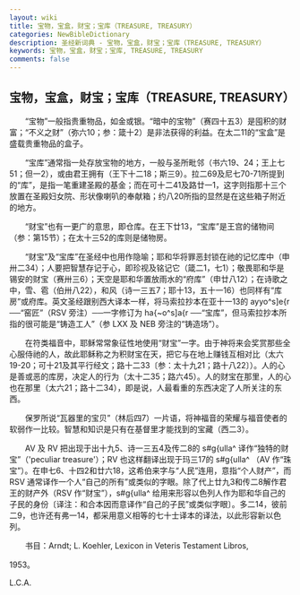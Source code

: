 ```yaml
---
layout: wiki
title: 宝物，宝盒，财宝；宝库（TREASURE, TREASURY）
categories: NewBibleDictionary
description: 圣经新词典 - 宝物，宝盒，财宝；宝库（TREASURE, TREASURY）
keywords: 宝物，宝盒，财宝；宝库, TREASURE, TREASURY
comments: false
---
```


## 宝物，宝盒，财宝；宝库（TREASURE, TREASURY）

　　“宝物”一般指贵重物品，如金或银。“暗中的宝物”（赛四十五3）是囤积的财富；“不义之财”（弥六10；参：箴十2）是非法获得的利益。在太二11的“宝盒”是盛载贵重物品的盒子。

　　“宝库”通常指一处存放宝物的地方，一般与圣所毗邻（书六19、24；王上七51；但一2），或由君王拥有（王下十二18；斯三9）。拉二69及尼七70-71所提到的“库”，是指一笔重建圣殿的基金；而在可十二41及路廿一1，这字则指那十三个放置在圣殿妇女院、形状像喇叭的奉献箱；约八20所指的显然是在这些箱子附近的地方。

　　“财宝”也有一更广的意思，即仓库。在王下廿13，“宝库”是王宫的储物间（参：第15节）；在太十三52的库则是储物房。

　　“财宝”及“宝库”在圣经中也用作隐喻；耶和华将罪恶封锁在祂的记忆库中（申卅二34）；人要把智慧存记于心，即珍视及铭记它（箴二1，七1）；敬畏耶和华是锡安的财宝（赛卅三6）；天空是耶和华置放雨水的“府库”（申廿八12）；在诗歌之中，雪、雹（伯卅八22），和风（诗一三五7；耶十13，五十一16）也同样有“库房”或府库。英文圣经跟别西大译本一样，将马索拉抄本在亚十一13的 ayyo^s]e{r ──“窑匠”（RSV 旁注）──一字修订为 ha{~o^s]a{r ──“宝库”，但马索拉抄本所指的很可能是“铸造工人”（参 LXX 及 NEB 旁注的“铸造场”）。

　　在符类福音中，耶稣常常象征性地使用“财宝”一字。由于神将来会奖赏那些全心服侍祂的人，故此耶稣称之为积财宝在天，把它与在地上赚钱互相对比（太六19-20；可十21及其平行经文；路十二33〔参：太十九21；路十八22〕）。人的心是善或恶的库房，决定人的行为（太十二35；路六45）。人的财宝在那里，人的心也在那里（太六21；路十二34），即是说，人最看重的东西决定了人所关注的东西。

　　保罗所说“瓦器里的宝贝”（林后四7）一片语，将神福音的荣耀与福音使者的软弱作一比较。智慧和知识是只有在基督里才能找到的宝藏（西二3）。

　　AV 及 RV 把出现于出十九5、诗一三五4及传二8的 s#g{ulla^ 译作“独特的财宝”（'peculiar treasure'）；RV 也这样翻译出现于玛三17的 s#g{ulla^ （AV 作“珠宝”）。在申七6、十四2和廿六18，这希伯来字与“人民”连用，意指“个人财产”，而 RSV 通常译作一个人“自己的所有”或类似的字眼。除了代上廿九3和传二8解作君王的财产外（RSV 作“财宝”），s#g{ulla^ 给用来形容以色列人作为耶和华自己的子民的身份〔译注：和合本因而意译作“自己的子民”或类似字眼〕。多二14，彼前二9，也许还有弗一14，都采用意义相等的七十士译本的译法，以此形容新以色列。

　　书目：Arndt; L. Koehler, Lexicon in Veteris Testament Libros,

1953。

L.C.A.








